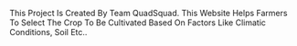 This Project Is Created By Team QuadSquad.
This Website Helps Farmers To Select The Crop To Be Cultivated Based On Factors Like Climatic Conditions, Soil Etc..

